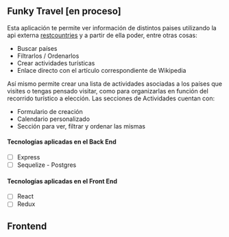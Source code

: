 
## Funky Travel [en proceso]

Esta aplicación te permite ver información de  distintos paises utilizando la api externa [restcountries](https://restcountries.com/) y a partir de ella poder, entre otras cosas:

- Buscar países
- Filtrarlos / Ordenarlos
- Crear actividades turísticas
- Enlace directo con el artículo correspondiente de Wikipedia

Así mismo permite crear una lista de actividades asociadas a los países que visites o tengas pensado visitar, como para organizarlas en función del recorrido turístico a elección. Las secciones de Actividades cuentan con: 

- Formulario de creación
- Calendario personalizado
- Sección para ver, filtrar y ordenar las mismas

#### Tecnologías aplicadas en el Back End

- [ ] Express
- [ ] Sequelize - Postgres

#### Tecnologías aplicadas en el Front End

- [ ] React
- [ ] Redux

## Frontend
